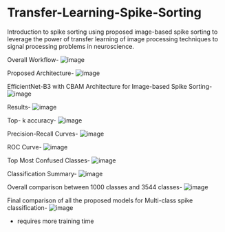 # Transfer-Learning-Spike-Sorting
Introduction to spike sorting using proposed image-based spike sorting to leverage the power of transfer learning of image processing techniques to signal processing problems in neuroscience. 

Overall Workflow- 
![image](https://github.com/user-attachments/assets/5838c9d6-fe3d-4dfc-be89-29dfd9d4dbd5)


Proposed Architecture-
![image](https://github.com/user-attachments/assets/1e768675-86fd-4ee4-be49-d9674272a078)


EfficientNet-B3 with CBAM Architecture for Image-based Spike Sorting-
![image](https://github.com/user-attachments/assets/58553cd3-4c50-4e89-89b6-ce6788f3fc72)


Results- 
![image](https://github.com/user-attachments/assets/fa3a3d41-e86a-4ad8-a798-6878dfbe2e42)

Top- k accuracy-
![image](https://github.com/user-attachments/assets/594ecb11-b047-401f-ae64-2e1b897b57f8)

Precision-Recall Curves-
![image](https://github.com/user-attachments/assets/dabf7a15-90f9-4eaf-8190-86ebcb56f5e7)

ROC Curve- 
![image](https://github.com/user-attachments/assets/8b3fbde3-cf04-4409-b9f2-74e2023a5fc9)

Top Most Confused Classes- 
![image](https://github.com/user-attachments/assets/e79d852c-f3ba-4984-88ba-17b0fd7230e8)

Classification Summary-
![image](https://github.com/user-attachments/assets/6853a3ae-da5e-431e-9f98-b40ab927106a)


Overall comparison between 1000 classes and 3544 classes- 
![image](https://github.com/user-attachments/assets/29384664-eaa8-45ea-9228-14da2e33e23b)

Final comparison of all the proposed models for Multi-class spike classification-
![image](https://github.com/user-attachments/assets/39518711-ee5f-4a3d-ab01-1ec1996922f2)

* requires more training time








